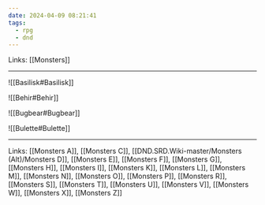 ```yaml
---
date: 2024-04-09 08:21:41
tags:
  - rpg
  - dnd
---
```

Links: [[Monsters]]

---

![[Basilisk#Basilisk]]

![[Behir#Behir]]

![[Bugbear#Bugbear]]

![[Bulette#Bulette]]

---
Links: [[Monsters A]], [[Monsters C]], [[DND.SRD.Wiki-master/Monsters (Alt)/Monsters D]], [[Monsters E]], [[Monsters F]], [[Monsters G]], [[Monsters H]], [[Monsters I]], [[Monsters K]], [[Monsters L]], [[Monsters M]], [[Monsters N]], [[Monsters O]], [[Monsters P]], [[Monsters R]], [[Monsters S]], [[Monsters T]], [[Monsters U]], [[Monsters V]], [[Monsters W]], [[Monsters X]], [[Monsters Z]]